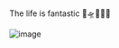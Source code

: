 The life is fantastic   🚀🛸🌠👾🥳

![image](https://user-images.githubusercontent.com/63090071/156347403-5823072d-426a-42b4-8949-f3783f71be0c.png)
